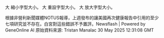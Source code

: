 

大 縮小字型大小。
大 重設字型大小。
大 放大字型大小。








根據非營利新聞媒體NOTUS報導，上週發布的讓美國再次健康報告中引用的至少七項研究並不存在。白宮對這些錯誤不予置評。Newsflash | Powered by GeneOnline AI
原始資料來源: Tristan Manalac 30 May 2025 12:31:08 GMT